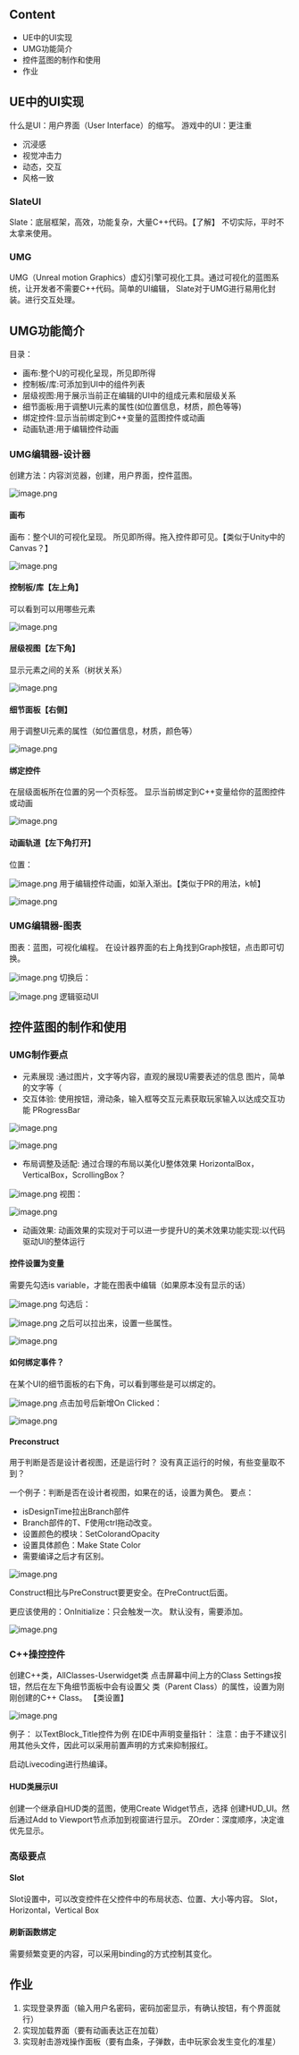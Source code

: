 ## Content
- UE中的UI实现
- UMG功能简介
- 控件蓝图的制作和使用
- 作业

## UE中的UI实现
什么是UI：用户界面（User Interface）的缩写。
游戏中的UI：更注重
- 沉浸感
- 视觉冲击力
- 动态，交互
- 风格一致

### SlateUI
Slate：底层框架，高效，功能复杂，大量C++代码。【了解】
不切实际，平时不太拿来使用。
### UMG
UMG（Unreal motion Graphics）虚幻引擎可视化工具。通过可视化的蓝图系统，让开发者不需要C++代码。简单的UI编辑，
Slate对于UMG进行易用化封装。进行交互处理。

## UMG功能简介
目录：
- 画布:整个U的可视化呈现，所见即所得
- 控制板/库:可添加到UI中的组件列表
- 层级视图:用于展示当前正在编辑的UI中的组成元素和层级关系
- 细节面板:用于调整UI元素的属性(如位置信息，材质，颜色等等)
- 绑定控件:显示当前绑定到C++变量的蓝图控件或动画
- 动画轨道:用于编辑控件动画
### UMG编辑器-设计器
创建方法：内容浏览器，创建，用户界面，控件蓝图。

![image.png](https://gitee.com/dontt/picgo-img-bed/raw/master/img/20241207163417.png)

#### 画布
画布：整个UI的可视化呈现。
所见即所得。拖入控件即可见。【类似于Unity中的Canvas？】

![image.png](https://gitee.com/dontt/picgo-img-bed/raw/master/img/20241207163718.png)

#### 控制板/库【左上角】
可以看到可以用哪些元素

![image.png](https://gitee.com/dontt/picgo-img-bed/raw/master/img/20241207163816.png)

#### 层级视图【左下角】
显示元素之间的关系（树状关系）

![image.png](https://gitee.com/dontt/picgo-img-bed/raw/master/img/20241207163918.png)
#### 细节面板【右侧】
用于调整UI元素的属性（如位置信息，材质，颜色等）

![image.png](https://gitee.com/dontt/picgo-img-bed/raw/master/img/20241207164052.png)

#### 绑定控件
在层级面板所在位置的另一个页标签。 
显示当前绑定到C++变量给你的蓝图控件或动画

![image.png](https://gitee.com/dontt/picgo-img-bed/raw/master/img/20241207164403.png)

#### 动画轨道【左下角打开】
位置：

![image.png](https://gitee.com/dontt/picgo-img-bed/raw/master/img/20241207164255.png)
用于编辑控件动画，如渐入渐出。【类似于PR的用法，k帧】

![image.png](https://gitee.com/dontt/picgo-img-bed/raw/master/img/20241207164305.png)

### UMG编辑器-图表
图表：蓝图，可视化编程。
在设计器界面的右上角找到Graph按钮，点击即可切换。

![image.png](https://gitee.com/dontt/picgo-img-bed/raw/master/img/20241207164502.png)
切换后：

![image.png](https://gitee.com/dontt/picgo-img-bed/raw/master/img/20241207164601.png)
逻辑驱动UI


## 控件蓝图的制作和使用

### UMG制作要点
- 元素展现 :通过图片，文字等内容，直观的展现U需要表述的信息
图片，简单的文字等（
- 交互体验: 使用按钮，滑动条，输入框等交互元素获取玩家输入以达成交互功能
PRogressBar

![image.png](https://gitee.com/dontt/picgo-img-bed/raw/master/img/20241207165546.png)

![image.png](https://gitee.com/dontt/picgo-img-bed/raw/master/img/20241207165613.png)

- 布局调整及适配: 通过合理的布局以美化U整体效果
HorizontalBox，VerticalBox，ScrollingBox？

![image.png](https://gitee.com/dontt/picgo-img-bed/raw/master/img/20241207165700.png)
视图：

![image.png](https://gitee.com/dontt/picgo-img-bed/raw/master/img/20241207165707.png)

- 动画效果: 动画效果的实现对于可以进一步提升U的美术效果功能实现:以代码驱动Ul的整体运行
#### 控件设置为变量
需要先勾选is variable，才能在图表中编辑（如果原本没有显示的话）

![image.png](https://gitee.com/dontt/picgo-img-bed/raw/master/img/20241207170100.png)
勾选后：

![image.png](https://gitee.com/dontt/picgo-img-bed/raw/master/img/20241207170103.png)
之后可以拉出来，设置一些属性。

![image.png](https://gitee.com/dontt/picgo-img-bed/raw/master/img/20241207170218.png)

#### 如何绑定事件？
在某个UI的细节面板的右下角，可以看到哪些是可以绑定的。

![image.png](https://gitee.com/dontt/picgo-img-bed/raw/master/img/20241207170422.png)
点击加号后新增On Clicked：

![image.png](https://gitee.com/dontt/picgo-img-bed/raw/master/img/20241207170443.png)
#### Preconstruct
用于判断是否是设计者视图，还是运行时？
没有真正运行的时候，有些变量取不到？

一个例子：判断是否在设计者视图，如果在的话，设置为黄色。
要点：
- isDesignTime拉出Branch部件
- Branch部件的T、F使用ctrl拖动改变。
- 设置颜色的模块：SetColorandOpacity
- 设置具体颜色：Make State Color
- 需要编译之后才有区别。

![image.png](https://gitee.com/dontt/picgo-img-bed/raw/master/img/20241207171829.png)

Construct相比与PreConstruct要更安全。在PreContruct后面。

更应该使用的：OnInitialize：只会触发一次。
默认没有，需要添加。

![image.png](https://gitee.com/dontt/picgo-img-bed/raw/master/img/20241207172055.png)
### C++操控控件
创建C++类，AllClasses-Userwidget类
点击屏幕中间上方的Class Settings按钮，然后在左下角细节面板中会有设置父 类（Parent Class）的属性，设置为刚刚创建的C++ Class。
【类设置】

![image.png](https://gitee.com/dontt/picgo-img-bed/raw/master/img/20241207173932.png)

例子：
以TextBlock_Title控件为例 在IDE中声明变量指针： 注意：由于不建议引用其他头文件，因此可以采用前置声明的方式来抑制报红。

启动Livecoding进行热编译。

#### HUD类展示UI
创建一个继承自HUD类的蓝图，使用Create Widget节点，选择 创建HUD_UI。然后通过Add to Viewport节点添加到视窗进行显示。
ZOrder：深度顺序，决定谁优先显示。

### 高级要点
#### Slot
Slot设置中，可以改变控件在父控件中的布局状态、位置、大小等内容。
Slot，Horizontal，Vertical Box

#### 刷新函数绑定
需要频繁变更的内容，可以采用binding的方式控制其变化。

## 作业
1. 实现登录界面（输入用户名密码，密码加密显示，有确认按钮，有个界面就行） 
2. 实现加载界面（要有动画表达正在加载） 
3. 实现射击游戏操作面板（要有血条，子弹数，击中玩家会发生变化的准星）